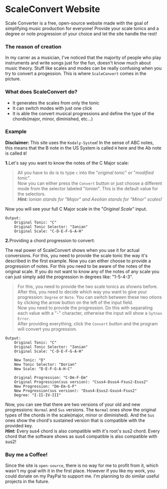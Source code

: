# ScaleConvert Website

Scale Converter is a free, open-source website made with the goal of simplifying music production for everyone! Provide your scale tonics and a degree or note progression of your choice and let the site handle the rest!

### The reason of creation

In my carrer as a musician, I've noticed that the majority of people who play instruments and write songs just for the fun, doesn't know much about music theory. Stuff like scales and modes can be really confusing when you try to convert a progession. This is where `ScaleConvert` comes in the picture.

### What does ScaleConvert do?

- It generates the scales from only the tonic
- It can switch modes with just one click
- It is able the convert musical progressions and define the type of the chords(major, minor, diminished, etc...)

### Example

<strong>Disclaimer: </strong>This site uses the `Kodaly-System`! In the sense of ABC notes, this means that the B note in the US System is called `H` here and the Ab note is called `B`! 

<strong>1.</strong>Let's say you want to know the notes of the C Major scale: 

>All you have to do is to type `c` into the "*original tonic*" or "*modified tonic*". <br>
Now you can either press the `Convert` button or just choose a different mode from the selector labeled "*Ionian*". This is the default value for the selectors.<br>
*<strong>Hint: </strong> Ionian stands for "Major" and Aeolian stands for "Minor" scales!*

Now you will see your full C Major scale in the "*Original Scale*" input.

    Output: 
        Original Tonic: "C"
        Original Tonic Selector: "Ionian"
        Original Scale: "C-D-E-F-G-A-H"

<strong>2.</strong>Providing a chord progression to convert:

The real power of ScaleConvert shows when you use it for actual conversions. For this, you need to provide the scale tonic the way it's described in the first example. Now you can either choose to provide a progression of notes. For this you need to be aware of the notes of the original scale. If you do not want to know any of the notes of any scale you can just simply add the progression in degrees like: "1-5-4-3".

>For this, you need to provide the two scale tonics as showns before.<br>
After this, you need to decide which way you want to give your progression: `Degree` or `Note`. You can switch between these two otions by clicking the arrow button on the left of the input field.<br>
Now you need to provide the progression. Do this with separating each value with a "-" character, otherwise the input will show a `Sytnax Error`.<br>
>After providing everything, click the `Convert` button and the program will convert you progression.

    Output:
        Original Tonic: "C"
        Original Tonic Selector: "Ionian"
        Original Scale: "C-D-E-F-G-A-H"

        New Tonic: "D"
        New Tonic Selector: "Dorian"
        New Scale: "D-E-F-G-A-H-C"

        Original Progression: "C-Dm-F-Em"
        Original Progression(sus version): "Csus4-Dsus4-Fsus2-Esus2"
        New Progression: "Dm-Em-G-F"
        New Progression(sus version): "Dsus4-Esus2-Gsus4-Fsus2"
        Degree: "I-II-IV-III"

Now, you can see that there are two versions of your old and new progressions: `Normal` and `Sus` versions. The `Normal` ones show the original types of the chords in the scale(major, minor or diminished). And the `Sus` ones show the chord's sustained version that is compatible with the provided key.<br>
*<strong>Hint:</strong>* Every sus4 chord is also compatible with it's root's sus2 chord. Every chord that the software shows as sus4 compatible is also compatible with sus2!

### Buy me a Coffee!

Since the site is `open-source`, there is no way for me to profit from it, which wasn't my goal with it in the first place. However if you like my work, you could donate on my PayPal to support me. I'm planning to do similar useful projects in the future.